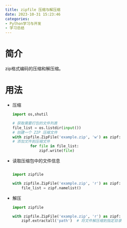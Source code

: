 ```yaml
---
title: zipfile 压缩与解压缩
date: 2023-10-31 15:23:46
categories:
- Python学习与开发
- 学习总结
---
```


# 简介

zip格式编码的压缩和解压缩。

# 用法

* 压缩

    ```python
    import os,shutil

    # 获取需要打包的文件列表
    file_list = os.listdir(input())
    # 创建一个 ZIP 压缩文件
    with zipfile.ZipFile('example.zip', 'w') as zipf:
    # 添加文件到压缩文件
            for file in file_list:
                zipf.write(file)
    ```

* 读取压缩包中的文件信息

    ```python
    
    import zipfile

    with zipfile.ZipFile('example.zip', 'r') as zipf:
        file_list = zipf.namelist()
    ```

* 解压

    ```python
    import zipfile

    with zipfile.ZipFile('example.zip', 'r') as zipf:
        zipf.extractall('path')  # 将文件解压缩到指定目录
    ```